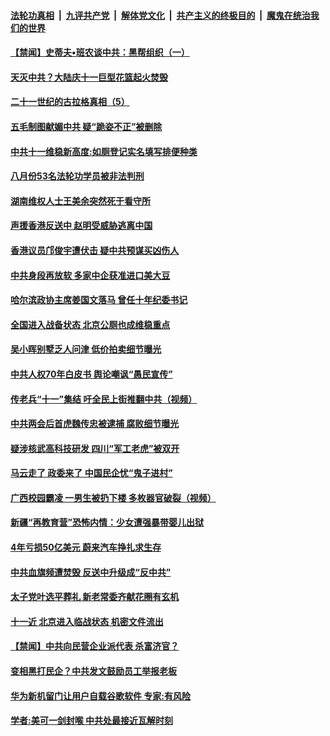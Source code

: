 ####  [法轮功真相](../../../../basic/blob/master/README.md?t=09242213) &nbsp;|&nbsp; [九评共产党](../../../../9ping.md/blob/master/README.md?t=09242213) &nbsp;|&nbsp; [解体党文化](../../../../jtdwh.md/blob/master/README.md?t=09242213)  &nbsp;|&nbsp; [共产主义的终极目的](../../../../gczydzjmd.md/blob/master/README.md?t=09242213) &nbsp;|&nbsp; [魔鬼在统治我们的世界](../../../../mgztzwmdsj.md/blob/master/README.md?t=09242213) 

#### [【禁闻】史蒂夫•班农谈中共：黑帮组织（一）](../pages/prog204/a102671887.md?t=09242213) 

#### [天灭中共？大陆庆十一巨型花篮起火焚毁](../pages/prog204/a102671873.md?t=09242213) 

#### [二十一世纪的古拉格真相（5）](../pages/prog204/a102671878.md?t=09242213) 

#### [五毛制图献媚中共 疑“跪姿不正”被删除](../pages/prog204/a102671836.md?t=09242213) 

#### [中共十一维稳新高度:如厕登记实名填写排便种类](../pages/prog204/a102671763.md?t=09242213) 

#### [八月份53名法轮功学员被非法判刑](../pages/prog204/a102671559.md?t=09242213) 


#### [湖南维权人士王美余突然死于看守所](../pages/prog204/a102671628.md?t=09242213) 

#### [声援香港反送中 赵明受威胁逃离中国](../pages/prog204/a102671591.md?t=09242213) 


#### [香港议员邝俊宇遭伏击 疑中共预谋买凶伤人](../pages/prog204/a102671593.md?t=09242213) 

#### [中共身段再放软 多家中企获准进口美大豆](../pages/prog204/a102671548.md?t=09242213) 

#### [哈尔滨政协主席姜国文落马 曾任十年纪委书记](../pages/prog204/a102671549.md?t=09242213) 

#### [全国进入战备状态 北京公厕也成维稳重点](../pages/prog204/a102671526.md?t=09242213) 

#### [吴小晖别墅乏人问津 低价拍卖细节曝光](../pages/prog204/a102671504.md?t=09242213) 

#### [中共人权70年白皮书 舆论嘲讽“愚民宣传”](../pages/prog204/a102671500.md?t=09242213) 

#### [传老兵“十一”集结 吁全民上街推翻中共（视频）](../pages/prog204/a102671476.md?t=09242213) 

#### [中共两会后首虎魏传忠被逮捕 腐败细节曝光](../pages/prog204/a102671406.md?t=09242213) 

#### [疑涉核武高科技研发 四川“军工老虎”被双开](../pages/prog204/a102671379.md?t=09242213) 

#### [马云走了 政委来了 中国民企忧“鬼子进村”](../pages/prog204/a102671378.md?t=09242213) 

#### [广西校园霸凌 一男生被扔下楼 多枚器官破裂（视频）](../pages/prog204/a102671358.md?t=09242213) 

#### [新疆“再教育营”恐怖内情：少女遭强暴带婴儿出狱](../pages/prog204/a102671329.md?t=09242213) 

#### [4年亏损50亿美元 蔚来汽车挣扎求生存](../pages/prog204/a102671342.md?t=09242213) 

#### [中共血旗频遭焚毁 反送中升级成“反中共”](../pages/prog204/a102671312.md?t=09242213) 

#### [太子党叶选平葬礼 新老常委齐献花圈有玄机](../pages/prog204/a102671278.md?t=09242213) 

#### [十一近 北京进入临战状态 机密文件流出](../pages/prog204/a102670766.md?t=09242213) 

#### [【禁闻】中共向民营企业派代表 杀富济官？](../pages/prog204/a102671183.md?t=09242213) 

#### [变相黑打民企？中共发文鼓励员工举报老板](../pages/prog204/a102671050.md?t=09242213) 

#### [华为新机留门让用户自载谷歌软件 专家:有风险](../pages/prog204/a102671032.md?t=09242213) 

#### [学者:美可一剑封喉 中共处最接近瓦解时刻](../pages/prog204/a102671027.md?t=09242213) 

